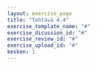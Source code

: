 ```yaml
---
layout: exercise_page
title: "Tehtävä 4.4"
exercise_template_name: "#"
exercise_dicussion_id: "#"
exercise_review_id: "#"
exercise_upload_id: "#"
kesken: 1
---
```



